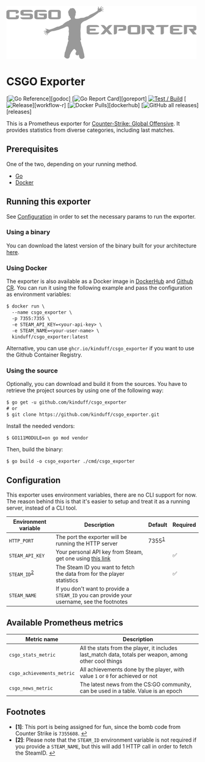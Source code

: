 ![](extra/logo.png)

# CSGO Exporter

[![Go Reference](https://pkg.go.dev/badge/github.com/kinduff/csgo_exporter.svg?)][godoc]
[![Go Report Card](https://goreportcard.com/badge/github.com/kinduff/csgo_exporter?)][goreport]
[![Test / Build](https://github.com/kinduff/csgo_exporter/actions/workflows/ci.yml/badge.svg?branch=master)][workflow-c]
[![Release](https://github.com/kinduff/csgo_exporter/actions/workflows/release.yml/badge.svg?)][workflow-r]
[![Docker Pulls](https://img.shields.io/docker/pulls/kinduff/csgo_exporter.svg?)][dockerhub]
[![GitHub all releases](https://img.shields.io/github/downloads/kinduff/csgo_exporter/total?)][releases]

This is a Prometheus exporter for [Counter-Strike: Global Offensive][csgo]. It provides statistics from diverse categories, including last matches.

## Prerequisites

One of the two, depending on your running method.

- [Go][go]
- [Docker][docker]

## Running this exporter

See [Configuration][configuration] in order to set the necessary params to run the exporter.

### Using a binary

You can download the latest version of the binary built for your architecture [here][releases].

### Using Docker

The exporter is also available as a Docker image in [DockerHub][dockerhub] and [Github CR][ghcr]. You can run it using the following example and pass the configuration as environment variables:

```shell
$ docker run \
  --name csgo_exporter \
  -p 7355:7355 \
  -e STEAM_API_KEY=<your-api-key> \
  -e STEAM_NAME=<your-user-name> \
  kinduff/csgo_exporter:latest
```

Alternative, you can use `ghcr.io/kinduff/csgo_exporter` if you want to use the Github Container Registry.

### Using the source

Optionally, you can download and build it from the sources. You have to retrieve the project sources by using one of the following way:

```shell
$ go get -u github.com/kinduff/csgo_exporter
# or
$ git clone https://github.com/kinduff/csgo_exporter.git
```

Install the needed vendors:

```shell
$ GO111MODULE=on go mod vendor
```

Then, build the binary:

```shell
$ go build -o csgo_exporter ./cmd/csgo_exporter
```

## Configuration

This exporter uses environment variables, there are no CLI support for now. The reason behind this is that it's easier to setup and treat it as a running server, instead of a CLI tool.

| Environment variable                    | Description                                                                                | Default                         | Required |
| --------------------------------------- | ------------------------------------------------------------------------------------------ | ------------------------------- | -------- |
| `HTTP_PORT`                             | The port the exporter will be running the HTTP server                                      | 7355<sup id="a1">[1](#f1)</sup> |          |
| `STEAM_API_KEY`                         | Your personal API key from Steam, get one using [this link][steam-api]                     |                                 | ✅       |
| `STEAM_ID`<sup id="a2">[2](#f2)</sup>                              | The Steam ID you want to fetch the data from for the player statistics                     |                                 | ✅       |
| `STEAM_NAME` | If you don't want to provide a `STEAM_ID` you can provide your username, see the footnotes |                                 |          |

## Available Prometheus metrics

| Metric name                | Description                                                                                            |
| -------------------------- | ------------------------------------------------------------------------------------------------------ |
| `csgo_stats_metric`        | All the stats from the player, it includes last_match data, totals per weapon, among other cool things |
| `csgo_achievements_metric` | All achievements done by the player, with value `1` or `0` for achieved or not                         |
| `csgo_news_metric`         | The latest news from the CS:GO community, can be used in a table. Value is an epoch                    |

## Footnotes

- <b id="f1">[1]</b>: This port is being assigned for fun, since the bomb code from Counter Strike is `7355608`. [↩](#a1)
- <b id="f2">[2]</b>: Please note that the `STEAM_ID` environment variable is not required if you provide a `STEAM_NAME`, but this will add 1 HTTP call in order to fetch the SteamID. [↩](#a2)

[configuration]: #configuration
[csgo]: https://store.steampowered.com/app/730/CounterStrike_Global_Offensive
[docker]: https://docs.docker.com
[dockerhub]: https://hub.docker.com/r/kinduff/csgo_exporter
[ghcr]: #ghcr
[go]: https://golang.org
[godoc]: https://pkg.go.dev/github.com/kinduff/csgo_exporter
[goreport]: https://goreportcard.com/report/github.com/kinduff/csgo_exporter
[releases]: https://github.com/kinduff/csgo_exporter/releases
[steam-api]: https://steamcommunity.com/dev/apikey
[workflow-c]: https://github.com/kinduff/csgo_exporter/actions/workflows/ci.yml
[workflow-r]: https://github.com/kinduff/csgo_exporter/actions/workflows/release.yml
